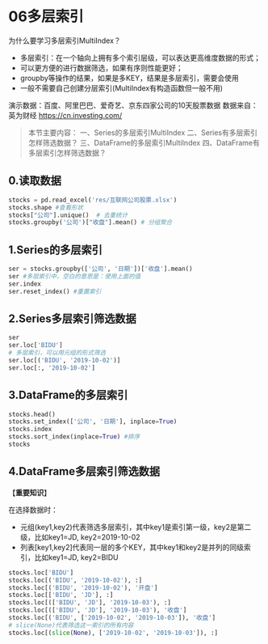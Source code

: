# 06多层索引



为什么要学习多层索引MultiIndex？

- 多层索引：在一个轴向上拥有多个索引层级，可以表达更高维度数据的形式；
- 可以更方便的进行数据筛选，如果有序则性能更好；
- groupby等操作的结果，如果是多KEY，结果是多层索引，需要会使用
- 一般不需要自己创建分层索引(MultiIndex有构造函数但一般不用)

演示数据：百度、阿里巴巴、爱奇艺、京东四家公司的10天股票数据
数据来自：英为财经
https://cn.investing.com/

> 本节主要内容：
> 一、Series的多层索引MultiIndex
> 二、Series有多层索引怎样筛选数据？
> 三、DataFrame的多层索引MultiIndex
> 四、DataFrame有多层索引怎样筛选数据？

## 0.读取数据

```python
stocks = pd.read_excel('res/互联网公司股票.xlsx')
stocks.shape #查看形状
stocks["公司"].unique()  # 去重统计
stocks.groupby('公司')["收盘"].mean() # 分组聚合
```

## 1.Series的多层索引

```python
ser = stocks.groupby(['公司', '日期'])['收盘'].mean()
ser #多层索引中，空白的意思是：使用上面的值
ser.index
ser.reset_index() #重置索引
```

## 2.Series多层索引筛选数据

```python
ser
ser.loc['BIDU']
# 多层索引，可以用元组的形式筛选
ser.loc[('BIDU', '2019-10-02')]
ser.loc[:, '2019-10-02']
```

## 3.DataFrame的多层索引

```python
stocks.head()
stocks.set_index(['公司', '日期'], inplace=True)
stocks.index
stocks.sort_index(inplace=True) #排序
stocks
```

## 4.DataFrame多层索引筛选数据

【**重要知识**】

在选择数据时：

- 元组(key1,key2)代表筛选多层索引，其中key1是索引第一级，key2是第二级，比如key1=JD, key2=2019-10-02
- 列表[key1,key2]代表同一层的多个KEY，其中key1和key2是并列的同级索引，比如key1=JD, key2=BIDU

```python
stocks.loc['BIDU']
stocks.loc[('BIDU', '2019-10-02'), :]
stocks.loc[('BIDU', '2019-10-02'), '开盘']
stocks.loc[['BIDU', 'JD'], :]
stocks.loc[(['BIDU', 'JD'], '2019-10-03'), :]
stocks.loc[(['BIDU', 'JD'], '2019-10-03'), '收盘']
stocks.loc[('BIDU', ['2019-10-02', '2019-10-03']), '收盘']
# slice(None)代表筛选这一索引的所有内容
stocks.loc[(slice(None), ['2019-10-02', '2019-10-03']), :]
```

